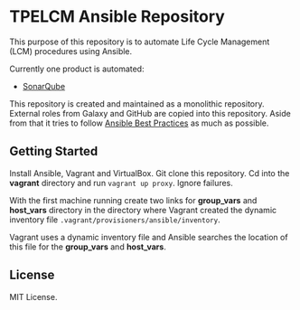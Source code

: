 # TPELCM Ansible Repository

This purpose of this repository is to automate Life Cycle Management (LCM) procedures using Ansible. 

Currently one product is automated:
- [SonarQube](../roles/internal/sonarqube)

This repository is created and maintained as a monolithic repository. External roles from Galaxy and GitHub are copied into this repository. Aside from that it tries to follow [Ansible Best Practices](ANSIBLEBESTPRACTICES.md) as much as possible.

## Getting Started

Install Ansible, Vagrant and VirtualBox. Git clone this repository. Cd into the __vagrant__ directory and run `vagrant up proxy`. Ignore failures.

With the first machine running create two links for __group_vars__ and __host_vars__ directory in the directory where Vagrant created the dynamic inventory file `.vagrant/provisioners/ansible/inventory`.

Vagrant uses a dynamic inventory file and Ansible searches the location of this file for the __group_vars__ and __host_vars__.

## License
MIT License.
